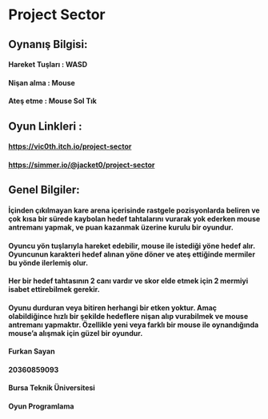 # Project Sector

## Oynanış Bilgisi:
#### Hareket Tuşları : WASD
#### Nişan alma : Mouse
#### Ateş etme : Mouse Sol Tık

## Oyun Linkleri :
#### https://vic0th.itch.io/project-sector
#### https://simmer.io/@jacket0/project-sector


## Genel Bilgiler:
#### İçinden çıkılmayan kare arena içerisinde rastgele pozisyonlarda beliren ve çok kısa bir sürede kaybolan hedef tahtalarını vurarak yok ederken mouse antremanı yapmak, ve puan kazanmak üzerine kurulu bir oyundur.
#### Oyuncu yön tuşlarıyla hareket edebilir, mouse ile istediği yöne hedef alır. Oyuncunun karakteri hedef alınan yöne döner ve ateş ettiğinde mermiler bu yönde ilerlemiş olur.
#### Her bir hedef tahtasının 2 canı vardır ve skor elde etmek için 2 mermiyi isabet ettirebilmek gerekir.
#### Oyunu durduran veya bitiren herhangi bir etken yoktur. Amaç olabildiğince hızlı bir şekilde hedeflere nişan alıp vurabilmek ve mouse antremanı yapmaktır. Özellikle yeni veya farklı bir mouse ile oynandığında mouse’a alışmak için güzel bir oyundur.


#### Furkan Sayan
#### 20360859093
#### Bursa Teknik Üniversitesi
#### Oyun Programlama
